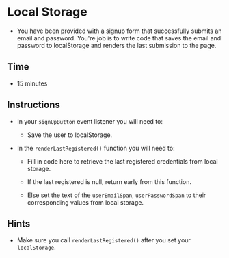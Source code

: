 # Local Storage

* You have been provided with a signup form that successfully submits an email and password. You're job is to write code that saves the email and password to localStorage and renders the last submission to the page.

## Time

* 15 minutes

## Instructions

* In your `signUpButton` event listener you will need to:

  * Save the user to localStorage.

* In the `renderLastRegistered()` function you will need to:

  * Fill in code here to retrieve the last registered credentials from local storage.

  * If the last registered is null, return early from this function.

  * Else set the text of the `userEmailSpan`, `userPasswordSpan` to their corresponding values from local storage.

## Hints

* Make sure you call `renderLastRegistered()` after you set your `localStorage`.
